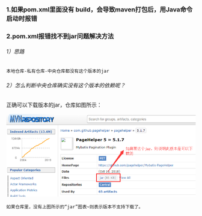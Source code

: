 ### 1.如果pom.xml里面没有 build，会导致maven打包后，用Java命令启动时报错

### 2.pom.xml报错找不到jar问题解决方法

###### 1）思路

```
本地仓库-私有仓库-中央仓库都没有这个版本的jar
```

###### 2）怎么判断中央仓库确实没有这个版本的依赖呢？

正确可以下载版本的jar，仓库如图所示：

![](https://github.com/NOHELLO/picture/raw/master/pom-jar%E7%BC%BA%E5%A4%B1.png)



```
如果仓库里，没有上图所示的“jar”图表~则表示版本不支持下载了。
```



